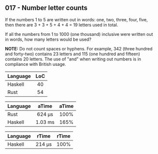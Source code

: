 017 - Number letter counts
--------------------------

If the numbers 1 to 5 are written out in words: one, two, three, four, five,
then there are 3 + 3 + 5 + 4 + 4 = 19 letters used in total.

If all the numbers from 1 to 1000 (one thousand) inclusive were written out in
words, how many letters would be used?

**NOTE:** Do not count spaces or hyphens. For example, 342 (three hundred and
forty-two) contains 23 letters and 115 (one hundred and fifteen) contains 20
letters. The use of "and" when writing out numbers is in compliance with
British usage.

Language | LoC
--- | :---:
Haskell | 40
Rust | 54

Language | aTime | aTime
--- | :---: | :---:
Rust |    624 µs | 100%
Haskell |   1.03 ms | 165%

Language | rTime | rTime
--- | :---: | :---:
Haskell |    214 µs | 100%
